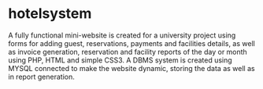 # hotelsystem
A fully functional mini-website is created for a university project using forms for adding guest, reservations, payments and facilities details, as well as invoice generation, reservation and facility reports of the day or month using PHP, HTML and simple CSS3. A DBMS system is created using MYSQL connected to make the website dynamic, storing the data as well as in report generation. 
